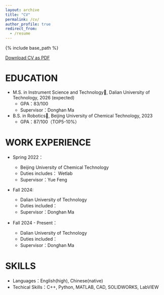 ```yaml
---
layout: archive
title: "CV"
permalink: /cv/
author_profile: true
redirect_from:
  - /resume
---
```


{% include base_path %}
<div class="cv-download-links">
  <a href="{{ base_path }}/files/cv.pdf" class="btn btn--primary">Download CV as PDF</a>
</div>




EDUCATION
======
* M.S. in Instrument Science and Technology🔬, Dalian University of Technology, 2026 (expected)
  * GPA：83/100
  * Supervisor：Donghan Ma
* B.S. in Robotics🤖, Beijing University of Chemical Technology, 2023
  * GPA：87/100（TOP5-10%）

WORK EXPERIENCE
======
* Spring 2022：
  * Beijing University of Chemical Technology
  * Duties includes： Wetlab
  * Supervisor：Yue Feng

* Fall 2024: 
  * Dalian University of Technology
  * Duties included：
  * Supervisor：Donghan Ma

* Fall 2024 - Present：
  * Dalian University of Technology
  * Duties included：
  * Supervisor：Donghan Ma
  
SKILLS
======
* Languages：English(high), Chinese(native)
* Techical Skills：C++, Python, MATLAB, CAD, SOLIDWORKS, LabVIEW

<!--
Publications
======
  <ul>{% for post in site.publications reversed %}
    {% include archive-single-cv.html %}
  {% endfor %}</ul>
  
Talks
======
  <ul>{% for post in site.talks reversed %}
    {% include archive-single-talk-cv.html  %}
  {% endfor %}</ul>
  
Teaching
======
  <ul>{% for post in site.teaching reversed %}
    {% include archive-single-cv.html %}
  {% endfor %}</ul>
  
Service and leadership
======
* Currently signed in to 43 different slack teams
-->
